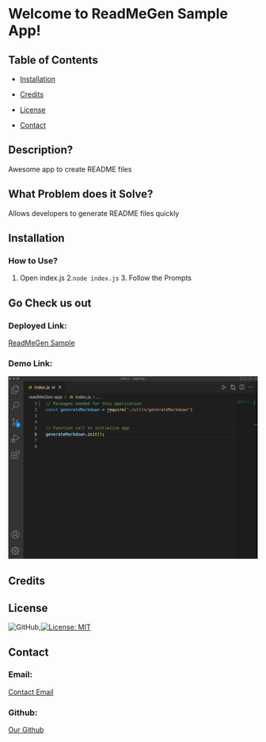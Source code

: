 # Welcome to ReadMeGen Sample App!

## Table of Contents

- [Installation](#installation)

- [Credits](#credits)

- [License](#license)

- [Contact](#contact)

## Description?

Awesome app to create README files

## What Problem does it Solve?

Allows developers to generate README files quickly

## Installation

### How to Use?

1. Open index.js 2.```node index.js``` 3. Follow the Prompts 

## Go Check us out

### Deployed Link:

[ReadMeGen Sample](https://www.google.com)

### Demo Link:

![ReadMeGen Sample Demo](./readMeGen-app/img/readmegen.png)

## Credits



## License

![GitHub](https://img.shields.io/badge/GitHub-100000?style=for-the-badge&logo=github&logoColor=white),[![License: MIT](https://img.shields.io/badge/License-MIT-yellow.svg)](https://opensource.org/licenses/MIT)

## Contact

### Email:

[Contact Email](mailto:create.jasminedaniels@gmail.com)

### Github:

[Our Github](https://github.com/JasmineDaniels)

